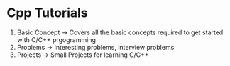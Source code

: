 # Cpp Tutorials

1. Basic Concept -> Covers all the basic concepts required to  get started with C/C++ prgogramming
2. Problems -> Interesting problems, interview problems
3. Projects -> Small Projects for learning C/C++
